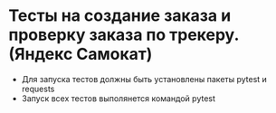 ﻿# Тесты на создание заказа и проверку заказа по трекеру. (Яндекс Самокат)
- Для запуска тестов должны быть установлены пакеты pytest и requests
- Запуск всех тестов выполянется командой pytest